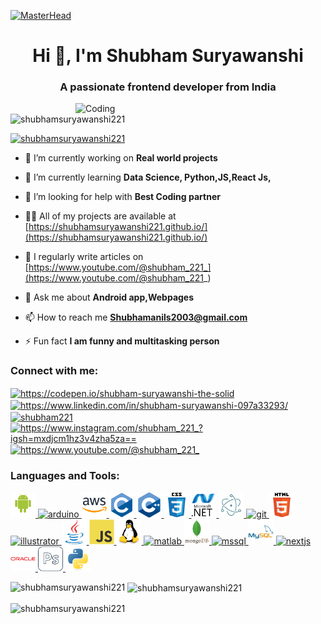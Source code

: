 
[![MasterHead](https://camo.githubusercontent.com/835452490445b3a39c58849a1d717b7880cb36ad3675de9f5a5299e7890c312e/687474703a2f2f6c617273656e736f6c7574696f6e732e6e6f2f64656d6f732f7061727469636c652d616e696d6174696f6e2e676966)](https://camo.githubusercontent.com/835452490445b3a39c58849a1d717b7880cb36ad3675de9f5a5299e7890c312e/687474703a2f2f6c617273656e736f6c7574696f6e732e6e6f2f64656d6f732f7061727469636c652d616e696d6174696f6e2e676966)
<h1 align="center">Hi 👋, I'm Shubham Suryawanshi</h1>
<h3 align="center">A passionate frontend developer from India</h3>
<img align="right" alt="Coding" width="400" src="https://cdn.dribbble.com/users/2131993/screenshots/4948736/thoughtworks-gif_dribbble.gif">

<p align="left"> <img src="https://komarev.com/ghpvc/?username=shubhamsuryawanshi221&label=Profile%20views&color=0e75b6&style=flat" alt="shubhamsuryawanshi221" /> </p>

<p align="left"> <a href="https://github.com/ryo-ma/github-profile-trophy"><img src="https://github-profile-trophy.vercel.app/?username=shubhamsuryawanshi221" alt="shubhamsuryawanshi221" /></a> </p>

- 🔭 I’m currently working on **Real world projects**

- 🌱 I’m currently learning **Data Science, Python,JS,React Js,**

- 🤝 I’m looking for help with **Best Coding partner**

- 👨‍💻 All of my projects are available at [https://shubhamsuryawanshi221.github.io/](https://shubhamsuryawanshi221.github.io/)

- 📝 I regularly write articles on [https://www.youtube.com/@shubham_221_](https://www.youtube.com/@shubham_221_)

- 💬 Ask me about **Android app,Webpages**

- 📫 How to reach me **Shubhamanils2003@gmail.com**

- ⚡ Fun fact **I am funny and multitasking person**

<h3 align="left">Connect with me:</h3>
<p align="left">
<a href="https://codepen.io/https://codepen.io/shubham-suryawanshi-the-solid" target="blank"><img align="center" src="https://raw.githubusercontent.com/rahuldkjain/github-profile-readme-generator/master/src/images/icons/Social/codepen.svg" alt="https://codepen.io/shubham-suryawanshi-the-solid" height="30" width="40" /></a>
<a href="https://linkedin.com/in/https://www.linkedin.com/in/shubham-suryawanshi-097a33293/" target="blank"><img align="center" src="https://raw.githubusercontent.com/rahuldkjain/github-profile-readme-generator/master/src/images/icons/Social/linked-in-alt.svg" alt="https://www.linkedin.com/in/shubham-suryawanshi-097a33293/" height="30" width="40" /></a>
<a href="https://fb.com/shubham221" target="blank"><img align="center" src="https://raw.githubusercontent.com/rahuldkjain/github-profile-readme-generator/master/src/images/icons/Social/facebook.svg" alt="shubham221" height="30" width="40" /></a>
<a href="https://instagram.com/https://www.instagram.com/shubham_221_?igsh=mxdjcm1hz3v4zha5za==" target="blank"><img align="center" src="https://raw.githubusercontent.com/rahuldkjain/github-profile-readme-generator/master/src/images/icons/Social/instagram.svg" alt="https://www.instagram.com/shubham_221_?igsh=mxdjcm1hz3v4zha5za==" height="30" width="40" /></a>
<a href="https://www.youtube.com/c/https://www.youtube.com/@shubham_221_" target="blank"><img align="center" src="https://raw.githubusercontent.com/rahuldkjain/github-profile-readme-generator/master/src/images/icons/Social/youtube.svg" alt="https://www.youtube.com/@shubham_221_" height="30" width="40" /></a>
</p>

<h3 align="left">Languages and Tools:</h3>
<p align="left"> <a href="https://developer.android.com" target="_blank" rel="noreferrer"> <img src="https://raw.githubusercontent.com/devicons/devicon/master/icons/android/android-original-wordmark.svg" alt="android" width="40" height="40"/> </a> <a href="https://www.arduino.cc/" target="_blank" rel="noreferrer"> <img src="https://cdn.worldvectorlogo.com/logos/arduino-1.svg" alt="arduino" width="40" height="40"/> </a> <a href="https://aws.amazon.com" target="_blank" rel="noreferrer"> <img src="https://raw.githubusercontent.com/devicons/devicon/master/icons/amazonwebservices/amazonwebservices-original-wordmark.svg" alt="aws" width="40" height="40"/> </a> <a href="https://www.cprogramming.com/" target="_blank" rel="noreferrer"> <img src="https://raw.githubusercontent.com/devicons/devicon/master/icons/c/c-original.svg" alt="c" width="40" height="40"/> </a> <a href="https://www.w3schools.com/cpp/" target="_blank" rel="noreferrer"> <img src="https://raw.githubusercontent.com/devicons/devicon/master/icons/cplusplus/cplusplus-original.svg" alt="cplusplus" width="40" height="40"/> </a> <a href="https://www.w3schools.com/css/" target="_blank" rel="noreferrer"> <img src="https://raw.githubusercontent.com/devicons/devicon/master/icons/css3/css3-original-wordmark.svg" alt="css3" width="40" height="40"/> </a> <a href="https://dotnet.microsoft.com/" target="_blank" rel="noreferrer"> <img src="https://raw.githubusercontent.com/devicons/devicon/master/icons/dot-net/dot-net-original-wordmark.svg" alt="dotnet" width="40" height="40"/> </a> <a href="https://www.electronjs.org" target="_blank" rel="noreferrer"> <img src="https://raw.githubusercontent.com/devicons/devicon/master/icons/electron/electron-original.svg" alt="electron" width="40" height="40"/> </a> <a href="https://git-scm.com/" target="_blank" rel="noreferrer"> <img src="https://www.vectorlogo.zone/logos/git-scm/git-scm-icon.svg" alt="git" width="40" height="40"/> </a> <a href="https://www.w3.org/html/" target="_blank" rel="noreferrer"> <img src="https://raw.githubusercontent.com/devicons/devicon/master/icons/html5/html5-original-wordmark.svg" alt="html5" width="40" height="40"/> </a> <a href="https://www.adobe.com/in/products/illustrator.html" target="_blank" rel="noreferrer"> <img src="https://www.vectorlogo.zone/logos/adobe_illustrator/adobe_illustrator-icon.svg" alt="illustrator" width="40" height="40"/> </a> <a href="https://www.java.com" target="_blank" rel="noreferrer"> <img src="https://raw.githubusercontent.com/devicons/devicon/master/icons/java/java-original.svg" alt="java" width="40" height="40"/> </a> <a href="https://developer.mozilla.org/en-US/docs/Web/JavaScript" target="_blank" rel="noreferrer"> <img src="https://raw.githubusercontent.com/devicons/devicon/master/icons/javascript/javascript-original.svg" alt="javascript" width="40" height="40"/> </a> <a href="https://www.linux.org/" target="_blank" rel="noreferrer"> <img src="https://raw.githubusercontent.com/devicons/devicon/master/icons/linux/linux-original.svg" alt="linux" width="40" height="40"/> </a> <a href="https://www.mathworks.com/" target="_blank" rel="noreferrer"> <img src="https://upload.wikimedia.org/wikipedia/commons/2/21/Matlab_Logo.png" alt="matlab" width="40" height="40"/> </a> <a href="https://www.mongodb.com/" target="_blank" rel="noreferrer"> <img src="https://raw.githubusercontent.com/devicons/devicon/master/icons/mongodb/mongodb-original-wordmark.svg" alt="mongodb" width="40" height="40"/> </a> <a href="https://www.microsoft.com/en-us/sql-server" target="_blank" rel="noreferrer"> <img src="https://www.svgrepo.com/show/303229/microsoft-sql-server-logo.svg" alt="mssql" width="40" height="40"/> </a> <a href="https://www.mysql.com/" target="_blank" rel="noreferrer"> <img src="https://raw.githubusercontent.com/devicons/devicon/master/icons/mysql/mysql-original-wordmark.svg" alt="mysql" width="40" height="40"/> </a> <a href="https://nextjs.org/" target="_blank" rel="noreferrer"> <img src="https://cdn.worldvectorlogo.com/logos/nextjs-2.svg" alt="nextjs" width="40" height="40"/> </a> <a href="https://www.oracle.com/" target="_blank" rel="noreferrer"> <img src="https://raw.githubusercontent.com/devicons/devicon/master/icons/oracle/oracle-original.svg" alt="oracle" width="40" height="40"/> </a> <a href="https://www.photoshop.com/en" target="_blank" rel="noreferrer"> <img src="https://raw.githubusercontent.com/devicons/devicon/master/icons/photoshop/photoshop-line.svg" alt="photoshop" width="40" height="40"/> </a> <a href="https://www.python.org" target="_blank" rel="noreferrer"> <img src="https://raw.githubusercontent.com/devicons/devicon/master/icons/python/python-original.svg" alt="python" width="40" height="40"/> </a> </p>

<p><img align="left" src="https://github-readme-stats.vercel.app/api/top-langs?username=shubhamsuryawanshi221&show_icons=true&locale=en&layout=compact" alt="shubhamsuryawanshi221" /></p>

<p>&nbsp;<img align="center" src="https://github-readme-stats.vercel.app/api?username=shubhamsuryawanshi221&show_icons=true&locale=en" alt="shubhamsuryawanshi221" /></p>

<p><img align="center" src="https://github-readme-streak-stats.herokuapp.com/?user=shubhamsuryawanshi221&" alt="shubhamsuryawanshi221" /></p>

